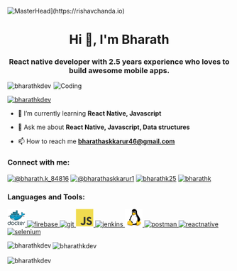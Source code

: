 ![MasterHead](https://1.bp.blogspot.com/-7A4WynwLsM...)](https://rishavchanda.io)
<h1 align="center">Hi 👋, I'm Bharath</h1>
<h3 align="center">React native developer with 2.5 years experience who loves to build awesome mobile apps.</h3>
<img align="right" alt="Coding" width="400" src="https://cdn.dribble.com/users/1162077/screenshots/3848914/programmer.gif” />

<p align="left"> <img src="https://komarev.com/ghpvc/?username=bharathkdev&label=Profile%20views&color=0e75b6&style=flat" alt="bharathkdev" /> </p>

<p align="left"> <a href="https://github.com/ryo-ma/github-profile-trophy"><img src="https://github-profile-trophy.vercel.app/?username=bharathkdev" alt="bharathkdev" /></a> </p>

- 🌱 I’m currently learning **React Native, Javascript**

- 💬 Ask me about **React Native, Javascript, Data structures**

- 📫 How to reach me **bharathaskkarur46@gmail.com**

<h3 align="left">Connect with me:</h3>
<p align="left">
<a href="https://medium.com/@bharath.k_84816" target="blank"><img align="center" src="https://raw.githubusercontent.com/rahuldkjain/github-profile-readme-generator/master/src/images/icons/Social/medium.svg" alt="@bharath.k_84816" height="30" width="40" /></a>
<a href="https://www.hackerrank.com/@bharathaskkarur1" target="blank"><img align="center" src="https://raw.githubusercontent.com/rahuldkjain/github-profile-readme-generator/master/src/images/icons/Social/hackerrank.svg" alt="@bharathaskkarur1" height="30" width="40" /></a>
<a href="https://www.leetcode.com/bharathk25" target="blank"><img align="center" src="https://raw.githubusercontent.com/rahuldkjain/github-profile-readme-generator/master/src/images/icons/Social/leet-code.svg" alt="bharathk25" height="30" width="40" /></a>
<a href="https://auth.geeksforgeeks.org/user/bharathk" target="blank"><img align="center" src="https://raw.githubusercontent.com/rahuldkjain/github-profile-readme-generator/master/src/images/icons/Social/geeks-for-geeks.svg" alt="bharathk" height="30" width="40" /></a>
</p>

<h3 align="left">Languages and Tools:</h3>
<p align="left"> <a href="https://www.docker.com/" target="_blank" rel="noreferrer"> <img src="https://raw.githubusercontent.com/devicons/devicon/master/icons/docker/docker-original-wordmark.svg" alt="docker" width="40" height="40"/> </a> <a href="https://firebase.google.com/" target="_blank" rel="noreferrer"> <img src="https://www.vectorlogo.zone/logos/firebase/firebase-icon.svg" alt="firebase" width="40" height="40"/> </a> <a href="https://git-scm.com/" target="_blank" rel="noreferrer"> <img src="https://www.vectorlogo.zone/logos/git-scm/git-scm-icon.svg" alt="git" width="40" height="40"/> </a> <a href="https://developer.mozilla.org/en-US/docs/Web/JavaScript" target="_blank" rel="noreferrer"> <img src="https://raw.githubusercontent.com/devicons/devicon/master/icons/javascript/javascript-original.svg" alt="javascript" width="40" height="40"/> </a> <a href="https://www.jenkins.io" target="_blank" rel="noreferrer"> <img src="https://www.vectorlogo.zone/logos/jenkins/jenkins-icon.svg" alt="jenkins" width="40" height="40"/> </a> <a href="https://www.linux.org/" target="_blank" rel="noreferrer"> <img src="https://raw.githubusercontent.com/devicons/devicon/master/icons/linux/linux-original.svg" alt="linux" width="40" height="40"/> </a> <a href="https://postman.com" target="_blank" rel="noreferrer"> <img src="https://www.vectorlogo.zone/logos/getpostman/getpostman-icon.svg" alt="postman" width="40" height="40"/> </a> <a href="https://reactnative.dev/" target="_blank" rel="noreferrer"> <img src="https://reactnative.dev/img/header_logo.svg" alt="reactnative" width="40" height="40"/> </a> <a href="https://www.selenium.dev" target="_blank" rel="noreferrer"> <img src="https://raw.githubusercontent.com/detain/svg-logos/780f25886640cef088af994181646db2f6b1a3f8/svg/selenium-logo.svg" alt="selenium" width="40" height="40"/> </a> </p>

<p><img align="left" src="https://github-readme-stats.vercel.app/api/top-langs?username=bharathkdev&show_icons=true&locale=en&layout=compact" alt="bharathkdev" /></p>

<p>&nbsp;<img align="center" src="https://github-readme-stats.vercel.app/api?username=bharathkdev&show_icons=true&locale=en" alt="bharathkdev" /></p>

<p><img align="center" src="https://github-readme-streak-stats.herokuapp.com/?user=bharathkdev&" alt="bharathkdev" /></p>
